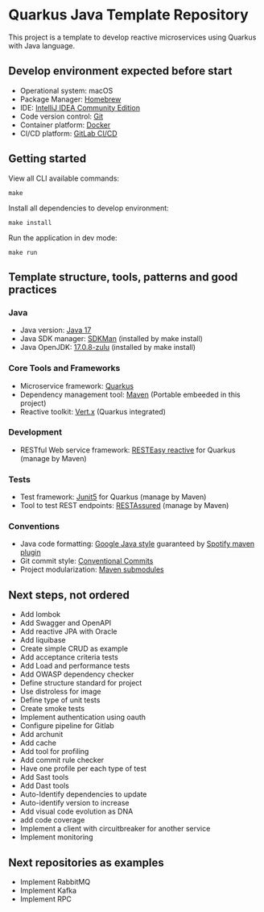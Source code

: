 # Quarkus Java Template Repository

This project is a template to develop reactive microservices using Quarkus with Java language.

## Develop environment expected before start

- Operational system: macOS
- Package Manager: [Homebrew](https://brew.sh/)
- IDE: [IntelliJ IDEA Community Edition](https://www.jetbrains.com/idea/download/?section=mac)
- Code version control: [Git](https://git-scm.com/)
- Container platform: [Docker](https://www.docker.com/)
- CI/CD platform: [GitLab CI/CD](https://docs.gitlab.com/ee/ci/)

## Getting started

View all CLI available commands:
```shell script
make
```

Install all dependencies to develop environment:
```shell script
make install
```

Run the application in dev mode:
```shell script
make run
```

## Template structure, tools, patterns and good practices

### Java 
- Java version: [Java 17](https://jdk.java.net/17/)
- Java SDK manager: [SDKMan](https://sdkman.io/) (installed by make install)
- Java OpenJDK: [17.0.8-zulu](https://www.azul.com/downloads/?package=jdk#zulu) (installed by make install)

### Core Tools and Frameworks
- Microservice framework: [Quarkus](https://quarkus.io/)
- Dependency management tool: [Maven](https://maven.apache.org/) (Portable embeeded in this project)
- Reactive toolkit: [Vert.x](https://vertx.io/) (Quarkus integrated)

### Development
- RESTful Web service framework: [RESTEasy reactive](https://jakarta.ee/specifications/restful-ws/3.1/jakarta-restful-ws-spec-3.1.html) for Quarkus (manage by Maven)

### Tests
- Test framework: [Junit5](https://junit.org/junit5/) for Quarkus (manage by Maven)
- Tool to test REST endpoints: [RESTAssured](https://rest-assured.io/) (manage by Maven)

### Conventions
- Java code formatting: [Google Java style](https://google.github.io/styleguide/javaguide.html) guaranteed by [Spotify maven plugin](https://github.com/spotify/fmt-maven-plugin)
- Git commit style: [Conventional Commits](https://www.conventionalcommits.org/)
- Project modularization: [Maven submodules](https://maven.apache.org/guides/mini/guide-multiple-modules.html)

## Next steps, not ordered
- Add lombok
- Add Swagger and OpenAPI
- Add reactive JPA with Oracle
- Add liquibase
- Create simple CRUD as example
- Add acceptance criteria tests
- Add Load and performance tests
- Add OWASP dependency checker
- Define structure standard for project
- Use distroless for image
- Define type of unit tests
- Create smoke tests
- Implement authentication using oauth
- Configure pipeline for Gitlab
- Add archunit
- Add cache
- Add tool for profiling
- Add commit rule checker
- Have one profile per each type of test
- Add Sast tools
- Add Dast tools
- Auto-Identify dependencies to update
- Auto-identify version to increase
- Add visual code evolution as DNA
- add code coverage
- Implement a client with circuitbreaker for another service
- Implement monitoring

## Next repositories as examples
- Implement RabbitMQ
- Implement Kafka
- Implement RPC

